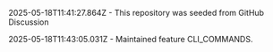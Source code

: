 2025-05-18T11:41:27.864Z - This repository was seeded from GitHub Discussion 

2025-05-18T11:43:05.031Z - Maintained feature CLI_COMMANDS.

